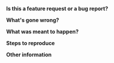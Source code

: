 <!-- Please make sure you're using the latest version before submitting an issue! -->

**Is this a feature request or a bug report?**
<!-- GitHub issues aren't the place for questions unfortunately - please only submit feature requests or bugs! -->

**What's gone wrong?**
<!-- Please list what has gone wrong here - for a bug please give as much information as you can so it can be reproduced, for a feature request please let us know what you are trying to achieve -->

**What was meant to happen?**
<!-- What was actually meant to happen? Let us know what you were trying to do in the first place -->

**Steps to reproduce**
<!-- Include a working link to reproduce the issue -->

**Other information**
<!-- Please give as much information as you can - if you were using the CLI or node API, what OS/environment, etc, etc -->
